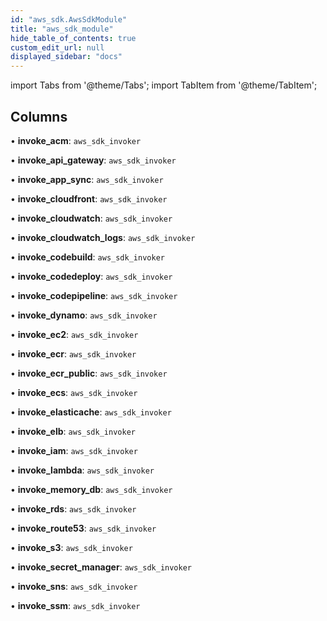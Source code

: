 ```yaml
---
id: "aws_sdk.AwsSdkModule"
title: "aws_sdk_module"
hide_table_of_contents: true
custom_edit_url: null
displayed_sidebar: "docs"
---
```


import Tabs from '@theme/Tabs';
import TabItem from '@theme/TabItem';

## Columns

• **invoke\_acm**: `aws_sdk_invoker`

• **invoke\_api\_gateway**: `aws_sdk_invoker`

• **invoke\_app\_sync**: `aws_sdk_invoker`

• **invoke\_cloudfront**: `aws_sdk_invoker`

• **invoke\_cloudwatch**: `aws_sdk_invoker`

• **invoke\_cloudwatch\_logs**: `aws_sdk_invoker`

• **invoke\_codebuild**: `aws_sdk_invoker`

• **invoke\_codedeploy**: `aws_sdk_invoker`

• **invoke\_codepipeline**: `aws_sdk_invoker`

• **invoke\_dynamo**: `aws_sdk_invoker`

• **invoke\_ec2**: `aws_sdk_invoker`

• **invoke\_ecr**: `aws_sdk_invoker`

• **invoke\_ecr\_public**: `aws_sdk_invoker`

• **invoke\_ecs**: `aws_sdk_invoker`

• **invoke\_elasticache**: `aws_sdk_invoker`

• **invoke\_elb**: `aws_sdk_invoker`

• **invoke\_iam**: `aws_sdk_invoker`

• **invoke\_lambda**: `aws_sdk_invoker`

• **invoke\_memory\_db**: `aws_sdk_invoker`

• **invoke\_rds**: `aws_sdk_invoker`

• **invoke\_route53**: `aws_sdk_invoker`

• **invoke\_s3**: `aws_sdk_invoker`

• **invoke\_secret\_manager**: `aws_sdk_invoker`

• **invoke\_sns**: `aws_sdk_invoker`

• **invoke\_ssm**: `aws_sdk_invoker`
